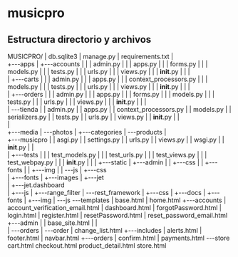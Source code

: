# musicpro


## Estructura directorio y archivos
MUSICPRO/
|   db.sqlite3
|   manage.py
|   requirements.txt
|       
+---apps
|   +---accounts
|   |   |   admin.py
|   |   |   apps.py
|   |   |   forms.py
|   |   |   models.py
|   |   |   tests.py
|   |   |   urls.py
|   |   |   views.py
|   |   |   __init__.py
|   |   |   
|   +---carts
|   |   |   admin.py
|   |   |   apps.py
|   |   |   context_processors.py
|   |   |   models.py
|   |   |   tests.py
|   |   |   urls.py
|   |   |   views.py
|   |   |   __init__.py
|   |   |   
|   +---orders
|   |   |   admin.py
|   |   |   apps.py
|   |   |   forms.py
|   |   |   models.py
|   |   |   tests.py
|   |   |   urls.py
|   |   |   views.py
|   |   |   __init__.py
|   |   |   
|   \---tienda
|       |   admin.py
|       |   apps.py
|       |   context_processors.py
|       |   models.py
|       |   serializers.py
|       |   tests.py
|       |   urls.py
|       |   views.py
|       |   __init__.py
|       |   
|               
+---media
|   \---photos
|       +---categories
|       \---products
|               
+---musicpro
|   |   asgi.py
|   |   settings.py
|   |   urls.py
|   |   views.py
|   |   wsgi.py
|   |   __init__.py
|   |   
|   +---tests
|   |   |   test_models.py
|   |   |   test_urls.py
|   |   |   test_views.py
|   |   |   test_webpay.py
|   |   |   __init__.py
|   |   | 
+---static
|   +---admin
|   |   +---css
|   |   +---fonts
|   |   +---img
|   |   \---js 
|   +---css     
|   +---fonts
|   +---images
|   +---jet            
|   +---jet.dashboard   
|   +---js
|   +---range_filter
|   \---rest_framework
|       +---css
|       +---docs
|       +---fonts
|       +---img
|       \---js
\---templates
    |   base.html
    |   home.html
    +---accounts
    |       account_verification_email.html
    |       dashboard.html
    |       forgotPassword.html
    |       login.html
    |       register.html
    |       resetPassword.html
    |       reset_password_email.html
    +---admin
    |   |   base_site.html
    |   |   
    |   \---orders
    |       \---order
    |               change_list.html
    +---includes
    |       alerts.html
    |       footer.html
    |       navbar.html
    +---orders
    |       confirm.html
    |       payments.html
    \---store
            cart.html
            checkout.html
            product_detail.html
            store.html
            
